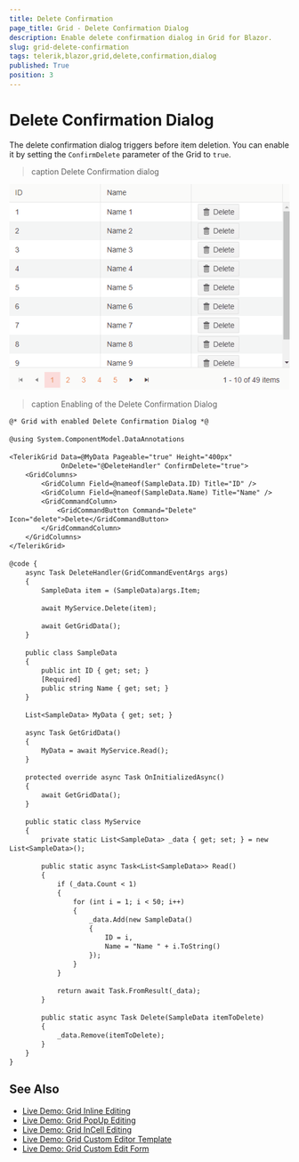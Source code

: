 ```yaml
---
title: Delete Confirmation
page_title: Grid - Delete Confirmation Dialog
description: Enable delete confirmation dialog in Grid for Blazor.
slug: grid-delete-confirmation
tags: telerik,blazor,grid,delete,confirmation,dialog
published: True
position: 3
---
```


# Delete Confirmation Dialog
The delete confirmation dialog triggers before item deletion. You can enable it by setting the `ConfirmDelete` parameter of the Grid to `true`. 

>caption Delete Confirmation dialog

![Blazor Grid Delete Confirmation](../images/grid-delete-confirmation.gif)

>caption Enabling of the Delete Confirmation Dialog

````CSHTML
@* Grid with enabled Delete Confirmation Dialog *@

@using System.ComponentModel.DataAnnotations

<TelerikGrid Data=@MyData Pageable="true" Height="400px"
             OnDelete="@DeleteHandler" ConfirmDelete="true">
    <GridColumns>
        <GridColumn Field=@nameof(SampleData.ID) Title="ID" />
        <GridColumn Field=@nameof(SampleData.Name) Title="Name" />
        <GridCommandColumn>
            <GridCommandButton Command="Delete" Icon="delete">Delete</GridCommandButton>
        </GridCommandColumn>
    </GridColumns>
</TelerikGrid>

@code {
    async Task DeleteHandler(GridCommandEventArgs args)
    {
        SampleData item = (SampleData)args.Item;

        await MyService.Delete(item);

        await GetGridData();
    }

    public class SampleData
    {
        public int ID { get; set; }
        [Required]
        public string Name { get; set; }
    }

    List<SampleData> MyData { get; set; }

    async Task GetGridData()
    {
        MyData = await MyService.Read();
    }

    protected override async Task OnInitializedAsync()
    {
        await GetGridData();
    }

    public static class MyService
    {
        private static List<SampleData> _data { get; set; } = new List<SampleData>();

        public static async Task<List<SampleData>> Read()
        {
            if (_data.Count < 1)
            {
                for (int i = 1; i < 50; i++)
                {
                    _data.Add(new SampleData()
                    {
                        ID = i,
                        Name = "Name " + i.ToString()
                    });
                }
            }

            return await Task.FromResult(_data);
        }

        public static async Task Delete(SampleData itemToDelete)
        {
            _data.Remove(itemToDelete);
        }
    }
}
````


## See Also

* [Live Demo: Grid Inline Editing](https://demos.telerik.com/blazor-ui/grid/editing-inline)
* [Live Demo: Grid PopUp Editing](https://demos.telerik.com/blazor-ui/grid/editing-popup)
* [Live Demo: Grid InCell Editing](https://demos.telerik.com/blazor-ui/grid/editing-incell)
* [Live Demo: Grid Custom Editor Template](https://demos.telerik.com/blazor-ui/grid/custom-editor)
* [Live Demo: Grid Custom Edit Form](https://demos.telerik.com/blazor-ui/grid/editing-custom-form)

